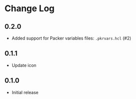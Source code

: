 # Change Log

## 0.2.0

- Added support for Packer variables files: `.pkrvars.hcl` (#2)

## 0.1.1

- Update icon

## 0.1.0

- Initial release
